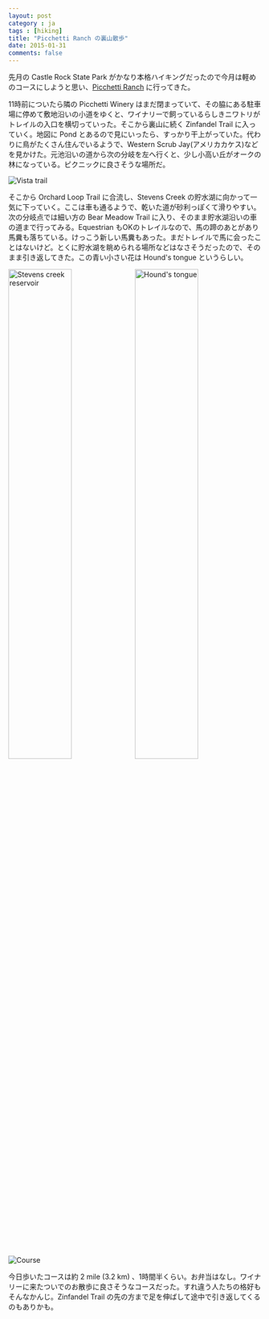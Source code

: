 ```yaml
---
layout: post
category : ja
tags : [hiking]
title: "Picchetti Ranch の裏山散歩"
date: 2015-01-31
comments: false
---
```


先月の Castle Rock State Park がかなり本格ハイキングだったので今月は軽めのコースにしようと思い、[Picchetti Ranch](http://www.openspace.org/preserves/pr_picchetti.asp) に行ってきた。

11時前についたら隣の Picchetti Winery はまだ閉まっていて、その脇にある駐車場に停めて敷地沿いの小道をゆくと、ワイナリーで飼っているらしきニワトリがトレイルの入口を横切っていった。そこから裏山に続く Zinfandel Trail に入っていく。地図に Pond とあるので見にいったら、すっかり干上がっていた。代わりに鳥がたくさん住んでいるようで、Western Scrub Jay(アメリカカケス)などを見かけた。元池沿いの道から次の分岐を左へ行くと、少し小高い丘がオークの林になっている。ピクニックに良さそうな場所だ。

![Vista trail](https://lh4.googleusercontent.com/-s9InVhdQp60/VPvc6SjTFzI/AAAAAAACmpM/d4mXry4P6qw/w1772-h1182-no/DSC04309.JPG)

そこから Orchard Loop Trail に合流し、Stevens Creek の貯水湖に向かって一気に下っていく。ここは車も通るようで、乾いた道が砂利っぽくて滑りやすい。次の分岐点では細い方の Bear Meadow Trail に入り、そのまま貯水湖沿いの車の道まで行ってみる。Equestrian もOKのトレイルなので、馬の蹄のあとがあり馬糞も落ちている。けっこう新しい馬糞もあった。まだトレイルで馬に会ったことはないけど。とくに貯水湖を眺められる場所などはなさそうだったので、そのまま引き返してきた。この青い小さい花は Hound's tongue というらしい。

<div><img src="https://lh3.googleusercontent.com/-oLJee3Z4v64/VPvc6W_Wt3I/AAAAAAACmpM/eLKV7PrUv48/w1200-h900-no/DSC04330.JPG" alt="Stevens creek reservoir" width="50%"><img src="https://lh4.googleusercontent.com/-L_8m02ejdI8/VPvc6TbTPFI/AAAAAAACmpM/IDjimnYxHuQ/w1200-h900-no/DSC04324.JPG" alt="Hound's tongue" width="50%"></div>

![Course](https://lh3.googleusercontent.com/-kPAP0tUX4vs/VP0RI3Z-sPI/AAAAAAACm50/cuD-g3bbyFA/w1772-h1182-no/DSC05004.JPG)

今日歩いたコースは約 2 mile (3.2 km) 、1時間半くらい。お弁当はなし。ワイナリーに来たついでのお散歩に良さそうなコースだった。すれ違う人たちの格好もそんなかんじ。Zinfandel Trail の先の方まで足を伸ばして途中で引き返してくるのもありかも。